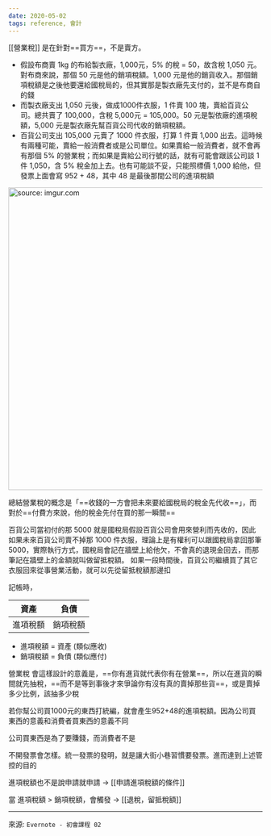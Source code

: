 ```yaml
---
date: 2020-05-02
tags: reference, 會計
---
```


[[營業稅]] 是在針對==買方==，不是賣方。

* 假設布商賣 1kg 的布給製衣廠，1,000元，5%  的稅 = 50，故含稅 1,050 元。對布商來說，那個 50 元是他的銷項稅額。1,000 元是他的銷貨收入。那個銷項稅額是之後他要還給國稅局的，但其實那是製衣廠先支付的，並不是布商自的錢
* 而製衣廠支出 1,050 元後，做成1000件衣服，1 件賣 100 塊，賣給百貨公司。總共賣了 100,000，含稅  5,000元 = 105,000。50 元是製依廠的進項稅額，5,000 元是製衣廠先幫百貨公司代收的銷項稅額。
* 百貨公司支出 105,000 元賣了 1000 件衣服，打算 1 件賣 1,000 出去。這時候有兩種可能，賣給一般消費者或是公司單位。如果賣給一般消費者，就不會再有那個 5% 的營業稅；而如果是賣給公司行號的話，就有可能會跟該公司談 1 件 1,050，含 5% 稅金加上去。也有可能談不妥，只能照標價 1,000 給他，但發票上面會寫 952 + 48，其中 48 是最後那間公司的進項稅額

<a href="https://imgur.com/gemhZsw"><img src="https://i.imgur.com/gemhZsw.jpg" title="source: imgur.com" width="600px"/></a>

總結營業稅的概念是「==收錢的一方會把未來要給國稅局的稅金先代收==」，而對於==付費方來說，他的稅金先付在買的那一瞬間==

百貨公司當初付的那 5000 就是國稅局假設百貨公司會用來營利而先收的，因此如果未來百貨公司賣不掉那 1000 件衣服，理論上是有權利可以跟國稅局拿回那筆 5000，實際執行方式，國稅局會記在牆壁上給他欠，不會真的退現金回去，而那筆記在牆壁上的金額就叫做留抵稅額。 如果一段時間後，百貨公司繼續買了其它衣服回來從事營業活動，就可以先從留抵稅額那邊扣

記帳時，

|資產|負債|
|--|--|
|進項稅額|銷項稅額|

- 進項稅額 = 資產 (類似應收)
- 銷項稅額 = 負債 (類似應付)

營業稅 會這樣設計的意義是，==你有進貨就代表你有在營業==，所以在進貨的瞬間就先抽稅，==而不是等到事後才來爭論你有沒有真的賣掉那些貨==，或是賣掉多少比例，該抽多少稅

若你幫公司買1000元的東西打統編，就會產生952+48的進項稅額。因為公司買東西的意義和消費者買東西的意義不同

公司買東西是為了要賺錢，而消費者不是

不開發票會怎樣。統一發票的發明，就是讓大街小巷習慣要發票。進而達到上述管控的目的

進項稅額也不是說申請就申請 → [[申請進項稅額的條件]]

當 進項稅額 > 銷項稅額，會觸發 → [[退稅，留抵稅額]]

---
來源: `Evernote - 初會課程 02`